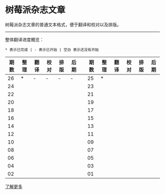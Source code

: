 树莓派杂志文章
==============

树莓派杂志文章的普通文本格式，便于翻译和校对以及排版。

----------------------------------

整体翻译进度概览：

```
* 表示已完成 | - 表示已开始 | 空白 表示还没有开始
```



|期数|整理|翻译|校对|排版|后期| |期数|整理|翻译|校对|排版|后期|
|---|---|---|---|---|---|---|---|---|---|---|---|---|
|26|*|-|-|-|-||25|*|||||
|24|||||||23||||||
|22|||||||21||||||
|20|||||||19||||||
|18|||||||17||||||
|16|||||||15||||||
|14|||||||13||||||
|12|||||||11||||||
|10|||||||09||||||
|08|||||||07||||||
|06|||||||05||||||
|04|||||||03||||||
|02|||||||01||||||

[了解更多](https://github.com/themagpimag-cn/StarterGuide/wiki)
